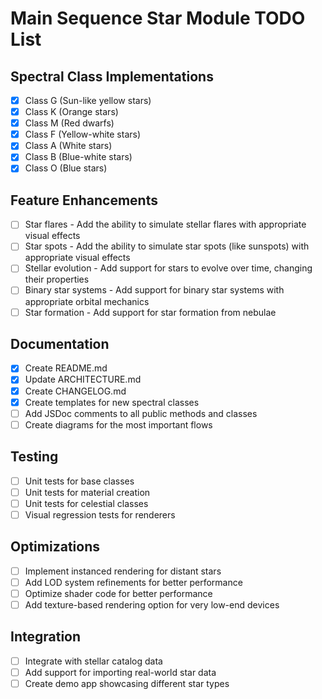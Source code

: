 # Main Sequence Star Module TODO List

## Spectral Class Implementations

- [x] Class G (Sun-like yellow stars)
- [x] Class K (Orange stars)
- [x] Class M (Red dwarfs)
- [x] Class F (Yellow-white stars)
- [x] Class A (White stars)
- [x] Class B (Blue-white stars)
- [x] Class O (Blue stars)

## Feature Enhancements

- [ ] Star flares - Add the ability to simulate stellar flares with appropriate visual effects
- [ ] Star spots - Add the ability to simulate star spots (like sunspots) with appropriate visual effects
- [ ] Stellar evolution - Add support for stars to evolve over time, changing their properties
- [ ] Binary star systems - Add support for binary star systems with appropriate orbital mechanics
- [ ] Star formation - Add support for star formation from nebulae

## Documentation

- [x] Create README.md
- [x] Update ARCHITECTURE.md
- [x] Create CHANGELOG.md
- [x] Create templates for new spectral classes
- [ ] Add JSDoc comments to all public methods and classes
- [ ] Create diagrams for the most important flows

## Testing

- [ ] Unit tests for base classes
- [ ] Unit tests for material creation
- [ ] Unit tests for celestial classes
- [ ] Visual regression tests for renderers

## Optimizations

- [ ] Implement instanced rendering for distant stars
- [ ] Add LOD system refinements for better performance
- [ ] Optimize shader code for better performance
- [ ] Add texture-based rendering option for very low-end devices

## Integration

- [ ] Integrate with stellar catalog data
- [ ] Add support for importing real-world star data
- [ ] Create demo app showcasing different star types
